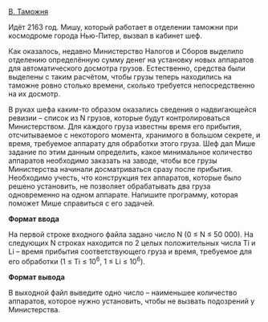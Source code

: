 <a href="https://contest.yandex.ru/contest/29396/problems/B/">B. Таможня</a>

Идёт 2163 год. Мишу, который работает в отделении таможни при космодроме города Нью-Питер, вызвал в кабинет шеф.

Как оказалось, недавно Министерство Налогов и Сборов выделило отделению определённую сумму денег на установку новых аппаратов для автоматического досмотра грузов. Естественно, средства были выделены с таким расчётом, чтобы грузы теперь находились на таможне ровно столько времени, сколько требуется непосредственно на их досмотр.

В руках шефа каким-то образом оказались сведения о надвигающейся ревизии – список из N грузов, которые будут контролироваться Министерством. Для каждого груза известны время его прибытия, отсчитываемое с некоторого момента, хранимого в большом секрете, и время, требуемое аппарату для обработки этого груза. Шеф дал Мише задание по этим данным определить, какое минимальное количество аппаратов необходимо заказать на заводе, чтобы все грузы Министерства начинали досматриваться сразу после прибытия. Необходимо учесть, что конструкция тех аппаратов, которые было решено установить, не позволяет обрабатывать два груза одновременно на одном аппарате. Напишите программу, которая поможет Мише справиться с его задачей.

**Формат ввода**

На первой строке входного файла задано число N (0 ≤ N ≤ 50 000). На следующих N строках находится по 2 целых положительных числа Ti и Li – время прибытия соответствующего груза и время, требуемое для его обработки (1 ≤ Ti ≤ 10<sup>6</sup>, 1 ≤ Li ≤ 10<sup>6</sup>).

**Формат вывода**

В выходной файл выведите одно число – наименьшее количество аппаратов, которое нужно установить, чтобы не вызвать подозрений у Министерства.
